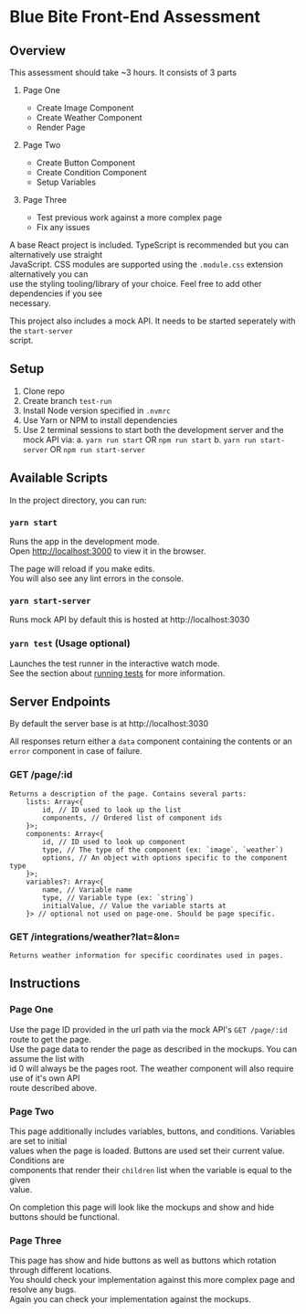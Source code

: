 # Blue Bite Front-End Assessment

## Overview

This assessment should take ~3 hours. It consists of 3 parts

1. Page One
    * Create Image Component
    * Create Weather Component
    * Render Page

2. Page Two
    * Create Button Component
    * Create Condition Component
    * Setup Variables

3. Page Three
    * Test previous work against a more complex page
    * Fix any issues

A base React project is included. TypeScript is recommended but you can alternatively use straight \
JavaScript. CSS modules are supported using the `.module.css` extension alternatively you can \
use the styling tooling/library of your choice. Feel free to add other dependencies if you see \
necessary.

This project also includes a mock API. It needs to be started seperately with the `start-server` \
script.

## Setup

1. Clone repo
2. Create branch `test-run`
3. Install Node version specified in `.nvmrc`
4. Use Yarn or NPM to install dependencies
5. Use 2 terminal sessions to start both the development server and the mock API via:
    a. `yarn run start` OR `npm run start`
    b. `yarn run start-server` OR `npm run start-server`

## Available Scripts

In the project directory, you can run:

### `yarn start`

Runs the app in the development mode.\
Open [http://localhost:3000](http://localhost:3000) to view it in the browser.

The page will reload if you make edits.\
You will also see any lint errors in the console.

### `yarn start-server`

Runs mock API by default this is hosted at http://localhost:3030

### `yarn test` (Usage optional)

Launches the test runner in the interactive watch mode.\
See the section about [running tests](https://facebook.github.io/create-react-app/docs/running-tests) for more information.

## Server Endpoints

By default the server base is at http://localhost:3030

All responses return either a `data` component containing the contents or an `error` component in
case of failure.

### GET /page/:id

    Returns a description of the page. Contains several parts:
        lists: Array<{
            id, // ID used to look up the list
            components, // Ordered list of component ids
        }>;
        components: Array<{
            id, // ID used to look up component
            type, // The type of the component (ex: `image`, `weather`)
            options, // An object with options specific to the component type
        }>;
        variables?: Array<{
            name, // Variable name
            type, // Variable type (ex: `string`)
            initialValue, // Value the variable starts at
        }> // optional not used on page-one. Should be page specific.

### GET /integrations/weather?lat=<lat>&lon=<lon>

    Returns weather information for specific coordinates used in pages.

## Instructions

### Page One

Use the page ID provided in the url path via the mock API's `GET /page/:id` route to get the page. \
Use the page data to render the page as described in the mockups. You can assume the list with \
id 0 will always be the pages root. The weather component will also require use of it's own API \
route described above.

### Page Two

This page additionally includes variables, buttons, and conditions. Variables are set to initial \
values when the page is loaded. Buttons are used set their current value. Conditions are \
components that render their `children` list when the variable is equal to the given \
value.

On completion this page will look like the mockups and show and hide buttons should be functional.

### Page Three

This page has show and hide buttons as well as buttons which rotation through different locations. \
You should check your implementation against this more complex page and resolve any bugs. \
Again you can check your implementation against the mockups.
